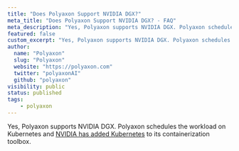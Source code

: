 ```yaml
---
title: "Does Polyaxon Support NVIDIA DGX?"
meta_title: "Does Polyaxon Support NVIDIA DGX? - FAQ"
meta_description: "Yes, Polyaxon supports NVIDIA DGX. Polyaxon schedules the workload on Kubernetes and NVIDIA has added Kubernetes to its containerization toolbox."
featured: false
custom_excerpt: "Yes, Polyaxon supports NVIDIA DGX. Polyaxon schedules the workload on Kubernetes and NVIDIA has added Kubernetes to its containerization toolbox."
author:
  name: "Polyaxon"
  slug: "Polyaxon"
  website: "https://polyaxon.com"
  twitter: "polyaxonAI"
  github: "polyaxon"
visibility: public
status: published
tags:
    - polyaxon
---
```


Yes, Polyaxon supports NVIDIA DGX. Polyaxon schedules the workload on Kubernetes and [NVIDIA has added Kubernetes](https://developer.nvidia.com/blog/maximizing-nvidia-dgx-kubernetes/) to its containerization toolbox.
